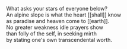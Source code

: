 What asks your stars of everyone below?  
An alpine slope is what the heart [[shall]] know  
as paradise and heaven come to [[earth]].  
No greater weakness idle prayers show  
than folly of the self, in seeking mirth  
by stating one's own transcendental worth.